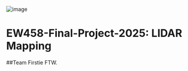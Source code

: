 ![image](https://github.com/user-attachments/assets/8fc3ff95-41d3-46e3-bd70-330c68290362)
# EW458-Final-Project-2025: LIDAR Mapping
##Team Firstie FTW.

